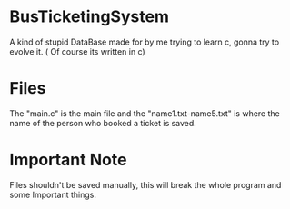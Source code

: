 # BusTicketingSystem
A kind of stupid DataBase made for by me trying to learn c, gonna try to evolve it. ( Of course its written in c)

# Files
The "main.c" is the main file and the "name1.txt-name5.txt" is where the name of the person who booked a ticket is saved.

# Important Note
Files shouldn't be saved manually, this will break the whole program and some Important things.
